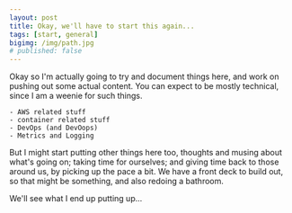 ```yaml
---
layout: post
title: Okay, we'll have to start this again...
tags: [start, general]
bigimg: /img/path.jpg
# published: false
---
```


Okay so I'm actually going to try and document things here, and work on pushing out some actual content.  You can expect to be mostly technical, since I am a weenie for such things.

    - AWS related stuff
    - container related stuff
    - DevOps (and DevOops)
    - Metrics and Logging

But I might start putting other things here too, thoughts and musing about what's going on; taking time for ourselves; and giving time back to those around us, by picking up the pace a bit. We have a front deck to build out, so that might be something, and also redoing a bathroom.

We'll see what I end up putting up...